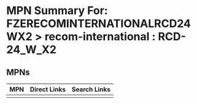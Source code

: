 



# MPN Summary For: FZERECOMINTERNATIONALRCD24WX2 > recom-international : RCD-24_W_X2

## MPNs
  

|MPN|Direct Links|Search Links|
| :--- | :--- | :--- |
||||

